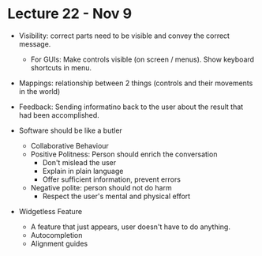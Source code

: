 # Lecture 22 - Nov 9

* Visibility: correct parts need to be visible and convey the correct message.
    * For GUIs: Make controls visible (on screen / menus). Show keyboard shortcuts in menu.

* Mappings: relationship between 2 things (controls and their movements in the world)

* Feedback: Sending informatino back to the user about the result that had been accomplished.

* Software should be like a butler
    * Collaborative Behaviour
    * Positive Politness: Person should enrich the conversation
        * Don't mislead the user
        * Explain in plain language
        * Offer sufficient information, prevent errors
    * Negative polite: person should not do harm
        * Respect the user's mental and physical effort

* Widgetless Feature
    * A feature that just appears, user doesn't have to do anything.
    * Autocompletion
    * Alignment guides
